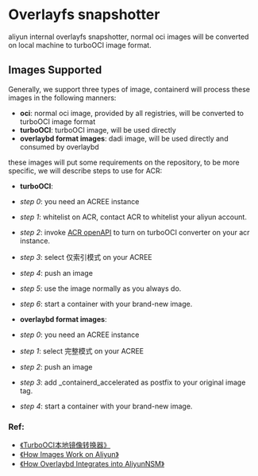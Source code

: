 # Overlayfs snapshotter

aliyun internal overlayfs snapshotter, normal oci images will be converted on local machine to turboOCI image format. 

## Images Supported

Generally, we support three types of image, containerd will process these images in the following manners:

- **oci**: normal oci image, provided by all registries, will be converted to turboOCI image format
- **turboOCI**: turboOCI image, will be used directly
- **overlaybd format images**: dadi image, will be used directly and consumed by overlaybd

these images will put some requirements on the repository, to be more specific, we will describe steps to use for ACR: 

- **turboOCI**:

- *step 0*: you need an ACREE instance
- *step 1*: whitelist on ACR, contact ACR to whitelist your aliyun account.
- *step 2*: invoke [ACR openAPI](https://api.aliyun.com/api/cr/2018-12-01/CreateArtifactBuildRule?sdkStyle=old&params={%22Parameters%22:{%22ImageIndexOnly%22:%22true%22}}) to turn on turboOCI converter on your acr instance.
- *step 3*: select 仅索引模式 on your ACREE
- *step 4*: push an image
- *step 5*: use the image normally as you always do.
- *step 6*: start a container with your brand-new image.


- **overlaybd format images**:

- *step 0*: you need an ACREE instance
- *step 1*: select 完整模式 on your ACREE
- *step 2*: push an image
- *step 3*: add _containerd_accelerated as postfix to your original image tag.
- *step 4*: start a container with your brand-new image.

### Ref:
- [《TurboOCI本地镜像转换器》](https://aliyuque.antfin.com/storage/iqbu4a/ndffdla7egguhnir?singleDoc#)
- [《How Images Work on Aliyun》](https://aliyuque.antfin.com/pouchcontainer/wvz8ct/ip3nfc9inaiwi276?singleDoc#)
- [《How Overlaybd Integrates into AliyunNSM》](https://aliyuque.antfin.com/ansm/nsm/uqg2l0dlz0m0gwty#pZbqa)